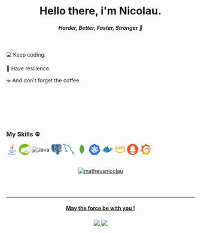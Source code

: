 <h1 align="center"> Hello there, i'm Nicolau. </h1>
<h5 align="center" > <i>Harder, Better, Faster, Stronger</i>  🎵</h3>
<br/>

:computer: Keep coding.

:dart: Have resilience.

:coffee: And don't forget the coffee.

<br/><br/>
---
<div style="display: flex">
  <div>
    <h3>My Skills ⚙️</h3>
      <img align="center" alt="Java" height="30" width="30" src="https://raw.githubusercontent.com/devicons/devicon/master/icons/java/java-original.svg">
      <img align="center" alt="spring" height="30" width="30" src="https://raw.githubusercontent.com/devicons/devicon/master/icons/spring/spring-original.svg">
      <img align="center" alt="Java" height="30" width="30" src="https://cdn.jsdelivr.net/gh/devicons/devicon@latest/icons/typescript/typescript-original.svg" />
      <img align="center" alt="postgres" height="30" width="30" src="https://raw.githubusercontent.com/devicons/devicon/master/icons/postgresql/postgresql-original.svg">
      <img align="center" alt="postgres" height="30" width="30" src="https://raw.githubusercontent.com/devicons/devicon/master/icons/mysql/mysql-original.svg">
      <img align="center" alt="mongodb" height="30" width="30" src="https://raw.githubusercontent.com/devicons/devicon/master/icons/mongodb/mongodb-plain.svg">
      <img align="center" alt="k8" height="30" width="30" src="https://raw.githubusercontent.com/devicons/devicon/master/icons/kubernetes/kubernetes-original.svg">
      <img align="center" alt="docker" height="30" width="30" src="https://raw.githubusercontent.com/devicons/devicon/master/icons/docker/docker-original.svg">
      <img align="center" alt="docker" height="30" width="30" src="https://raw.githubusercontent.com/devicons/devicon/master/icons/amazonwebservices/amazonwebservices-plain-wordmark.svg">
      <img align="center" alt="prometheus" height="30" width="30" src="https://raw.githubusercontent.com/devicons/devicon/master/icons/prometheus/prometheus-original.svg">
      <img align="center" alt="grafana" height="30" width="30" src="https://raw.githubusercontent.com/devicons/devicon/master/icons/grafana/grafana-original.svg">
  </div>
</div>
<br/><br/>

<!-- vue-dark gotham soft-green green-nur blux-->
 <div align="center">
    <a href="https://github.com/matheus-nicolau">
    <img height="180em" src="https://github-readme-stats.vercel.app/api/top-langs?username=matheus-nicolau&show_icons=true&theme=vue-dark&layout=compact&locale=en" alt="matheusnicolau" />
</div>
<!-- <img  src="https://streak-stats.demolab.com?user=matheus-nicolau&locale=en&mode=daily&theme=vue-dark&hide_border=false&border_radius=5&order=3" height="220" alt="streak graph"  /> -->
<!-- <img height="180em" src="https://github-readme-stats.vercel.app/api?username=matheus-nicolau&show_icons=true&theme=dark&border_radius=10&locale=en&count_private=true&include_all_commits=true" alt="matheusnicolau" /> -->

<br/><br/>
<div align="center">
  <hr/>
    <h4>May the force be with you !<h3/> 
    <a href="https://www.linkedin.com/in/matheus-nicolau-6a9bba1bb/" target="_blank"><img src="https://img.shields.io/badge/-LinkedIn-%230077B5?style=for-the-badge&logo=linkedin&logoColor=white" target="_blank">
    <a href="https://www.instagram.com/matheusnnp" target="_blank"><img src="https://img.shields.io/badge/-Instagram-%23E4405F?style=for-the-badge&logo=instagram&logoColor=white" target="_blank"></a>
</div>
